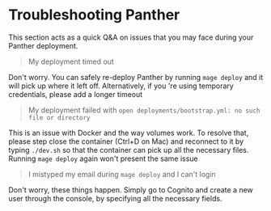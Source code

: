 # Troubleshooting Panther

This section acts as a quick Q&A on issues that you may face during your Panther deployment.

> My deployment timed out

Don't worry. You can safely re-deploy Panther by running `mage deploy` and it will pick up where it
left off. Alternatively, if you 're using temporary credentials, please add a longer timeout

> My deployment failed with `open deployments/bootstrap.yml: no such file or directory`

This is an issue with Docker and the way volumes work. To resolve that, please step close the container
(Ctrl+D on Mac) and reconnect to it by typing `./dev.sh` so that the container can pick
up all the necessary files. Running `mage deploy` again won't present the same issue

> I mistyped my email during `mage deploy` and I can't login
 
Don't worry, these things happen. Simply go to Cognito and create a new user through the console, by
specifying all the necessary fields.
